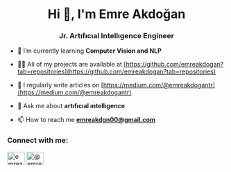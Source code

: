 <h1 align="center">Hi 👋, I'm Emre Akdoğan</h1>
<h3 align="center">Jr. Artıfıcıal Intellıgence Engineer</h3>

- 🌱 I’m currently learning **Computer Vision and NLP**

- 👨‍💻 All of my projects are available at [https://github.com/emreakdogan?tab=repositories](https://github.com/emreakdogan?tab=repositories)

- 📝 I regularly write articles on [https://medium.com/@emreakdogantr](https://medium.com/@emreakdogantr)

- 💬 Ask me about **artıfıcıal ıntellıgence**

- 📫 How to reach me **emreakdgn00@gmail.com**

<h3 align="left">Connect with me:</h3>
<p align="left">
<a href="https://kaggle.com/emreakdogan" target="blank"><img align="center" src="https://raw.githubusercontent.com/rahuldkjain/github-profile-readme-generator/master/src/images/icons/Social/kaggle.svg" alt="emreakdogan" height="30" width="40" /></a>
<a href="https://medium.com/@emreakdogantr" target="blank"><img align="center" src="https://raw.githubusercontent.com/rahuldkjain/github-profile-readme-generator/master/src/images/icons/Social/medium.svg" alt="@emreakdogantr" height="30" width="40" /></a>
</p>

